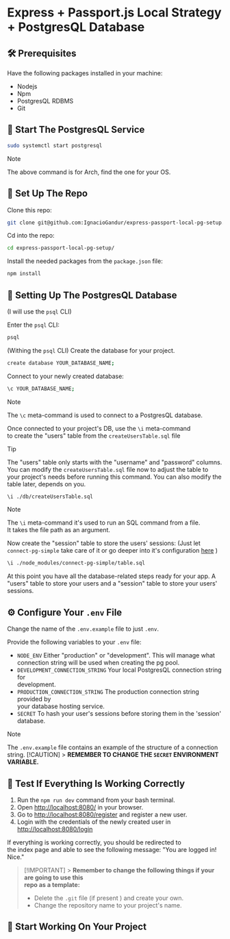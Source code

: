 # Express + Passport.js Local Strategy + PostgresQL Database

## 🛠️ Prerequisites

Have the following packages installed in your machine:

- Nodejs
- Npm
- PostgresQL RDBMS
- Git

## 🐘 Start The PostgresQL Service

```bash
sudo systemctl start postgresql
```

> [!NOTE]
> The above command is for Arch, find the one for your OS.

## 📁 Set Up The Repo

Clone this repo:

```bash
git clone git@github.com:IgnacioGandur/express-passport-local-pg-setup.git
```

Cd into the repo:

```bash
cd express-passport-local-pg-setup/
```

Install the needed packages from the `package.json` file:

```bash
npm install
```

## 💾 Setting Up The PostgresQL Database

(I will use the `psql` CLI)

Enter the `psql` CLI:

```bash
psql
```

(Withing the `psql` CLI) Create the database for your project.

```bash
create database YOUR_DATABASE_NAME;
```

Connect to your newly created database:

```bash
\c YOUR_DATABASE_NAME;

```

> [!NOTE]
> The `\c` meta-command is used to connect to a PostgresQL database.

Once connected to your project's DB, use the `\i` meta-command  
to create the "users" table from the `createUsersTable.sql` file

> [!TIP]
> The "users" table only starts with the "username" and "password" columns.  
> You can modify the `createUsersTable.sql` file now to adjust the table to  
> your project's needs before running this command. You can also modify the  
> table later, depends on you.

```bash
\i ./db/createUsersTable.sql
```

> [!NOTE]
> The `\i` meta-command it's used to run an SQL command from a file.  
> It takes the file path as an argument.

Now create the "session" table to store the users' sessions:
(Just let `connect-pg-simple` take care of it or go deeper into it's configuration [here](https://www.npmjs.com/package/connect-pg-simple) )

```bash
\i ./node_modules/connect-pg-simple/table.sql
```

At this point you have all the database-related steps ready for your app.
A "users" table to store your users and a "session" table to store your users' sessions.

## ⚙️ Configure Your `.env` File

Change the name of the `.env.example` file to just `.env`.

Provide the following variables to your `.env` file:

- `NODE_ENV` Either "production" or "development". This will manage what  
  connection string will be used when creating the pg pool.
- `DEVELOPMENT_CONNECTION_STRING` Your local PostgresQL connection string for  
  development.
- `PRODUCTION_CONNECTION_STRING` The production connection string provided by  
  your database hosting service.
- `SECRET` To hash your user's sessions before storing them in the 'session' database.

> [!NOTE]
> The `.env.example` file contains an example of the structure of a connection string.
> [!CAUTION] > **REMEMBER TO CHANGE THE `SECRET` ENVIRONMENT VARIABLE.**

## 🧪 Test If Everything Is Working Correctly

1. Run the `npm run dev` command from your bash terminal.
2. Open [http://localhost:8080/](http://localhost:8080/) in your browser.
3. Go to [http://localhost:8080/register](http://localhost:8080/register) and register a new user.
4. Login with the credentials of the newly created user in
   [http://localhost:8080/login](http://localhost:8080/login)

If everything is working correctly, you should be redirected to  
the index page and able to see the following message:
"You are logged in! Nice."

> [!IMPORTANT] > **Remember to change the following things if your are going to use this  
> repo as a template:**
>
> - Delete the `.git` file (if present ) and create your own.
> - Change the repository name to your project's name.

## 💫 Start Working On Your Project

